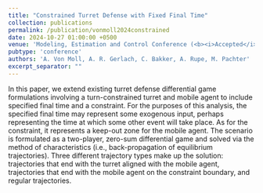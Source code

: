 ```yaml
---
title: "Constrained Turret Defense with Fixed Final Time"
collection: publications
permalink: /publication/vonmoll2024constrained
date: 2024-10-27 01:00:00 +0500
venue: 'Modeling, Estimation and Control Conference (<b><i>Accepted</i></b>)'
pubtype: 'conference'
authors: 'A. Von Moll, A. R. Gerlach, C. Bakker, A. Rupe, M. Pachter'
excerpt_separator: ""
---
```

In this paper, we extend existing turret defense differential game formulations involving a turn-constrained turret and mobile agent to include specified final time and a constraint. For the purposes of this analysis, the specified final time may represent some exogenous input, perhaps representing the time at which some other event will take place. As for the constraint, it represents a keep-out zone for the mobile agent. The scenario is formulated as a two-player, zero-sum differential game and solved via the method of characteristics (i.e., back-propagation of equilibrium trajectories). Three different trajectory types make up the solution: trajectories that end with the turret aligned with the mobile agent, trajectories that end with the mobile agent on the constraint boundary, and regular trajectories.
